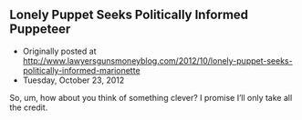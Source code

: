## Lonely Puppet Seeks Politically Informed Puppeteer

 * Originally posted at http://www.lawyersgunsmoneyblog.com/2012/10/lonely-puppet-seeks-politically-informed-marionette
 * Tuesday, October 23, 2012

So, um, how about you think of something clever? I promise I’ll only take all the credit.